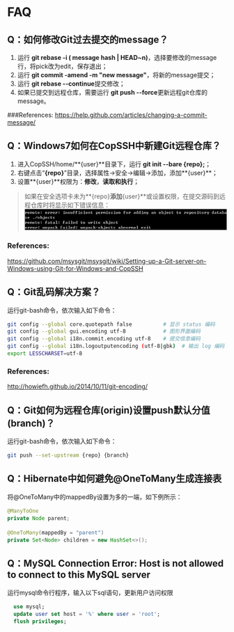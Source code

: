 ﻿# FAQ

## Q：如何修改Git过去提交的message？

1. 运行 **git rebase -i ( message hash | HEAD~n)**，选择要修改的message行，将pick改为edit，保存退出；
2. 运行 **git commit -amend -m "new message"**，将新的message提交；
3. 运行 **git rebase --continue**提交修改；
4. 如果已提交到远程仓库，需要运行 **git push <repo> <branch> --force**更新远程git仓库的message。

###References:
https://help.github.com/articles/changing-a-commit-message/


## Q：Windows7如何在CopSSH中新建Git远程仓库？

1. 进入CopSSH/home/**{user}**目录下，运行 **git init --bare {repo};**；
2. 右键点击“**{repo}**”目录，选择属性->安全->编辑->添加，添加**{user}**；
3. 设置**{user}**权限为：**修改**，**读取和执行**；

> 如果在安全选项卡未为**{repo}**添加**{user}**或设置权限，在提交源码到远程仓库时将显示如下错误信息：
> ![insufficient permission](etc/insufficient-permission.jpg)

### References:
https://github.com/msysgit/msysgit/wiki/Setting-up-a-Git-server-on-Windows-using-Git-for-Windows-and-CopSSH


## Q：Git乱码解决方案？

运行git-bash命令，依次输入如下命令：
```bash
git config --global core.quotepath false          # 显示 status 编码
git config --global gui.encoding utf-8            # 图形界面编码
git config --global i18n.commit.encoding utf-8    # 提交信息编码
git config --global i18n.logoutputencoding (utf-8|gbk)  # 输出 log 编码
export LESSCHARSET=utf-8
```

### References:
http://howiefh.github.io/2014/10/11/git-encoding/


## Q：Git如何为远程仓库(origin)设置push默认分值(branch)？

运行git-bash命令，依次输入如下命令：
```bash
git push --set-upstream {repo} {branch}
```


## Q：Hibernate中如何避免@OneToMany生成连接表

将@OneToMany中的mappedBy设置为多的一端，如下例所示：

```java
@ManyToOne
private Node parent;

@OneToMany(mappedBy = "parent")
private Set<Node> children = new HashSet<>();
```

## Q：MySQL Connection Error: Host  is not allowed to connect to this MySQL server

运行mysql命令行程序，输入以下sql语句，更新用户访问权限

```sql
  use mysql;
  update user set host = '%' where user = 'root';
  flush privileges;
```